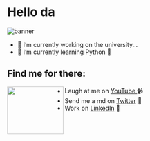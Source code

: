 # Hello da
![banner](https://i.imgur.com/pmni0T1.gif)

- 🔭 I’m currently working on the university...
- 🌱 I’m currently learning Python 🐍 

## Find me for there: 

<img align="left" width="130" height="110" src="https://i.imgur.com/L6sxZby.gif">

- Laugh at me on <a href="https://www.youtube.com/channel/UCL-6Vchi1y5l765lFOO8iiA">YouTube </a> 📹 
- Send me a md on <a href="https://twitter.com/LasterLG117"> Twitter</a> 📧
- Work on <a href="https://www.linkedin.com/in/alexisloyag/">LinkedIn</a> 💼
